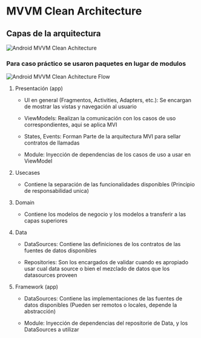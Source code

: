 <H1>MVVM Clean Architecture</H1>

<H2>Capas de la arquitectura</H2>

![Android MVVM Clean Achitecture](https://cursokotlin.com/wp-content/uploads/2021/05/Android-Clean-Architecture.png)

<H3>Para caso práctico se usaron paquetes en lugar de modulos</H3>

![Android MVVM Clean Achitecture Flow](https://devexpert.io/wp-content/uploads/2018/10/clean-architecture-own-layers.png)

<ol>
  <li>
    <p>Presentación (app)</p>
    <ul>
      <li><p>UI en general (Fragmentos, Activities, Adapters, etc.): Se encargan de mostrar las vistas y navegación al usuario</p></li>
      <li><p>ViewModels: Realizan la comunicación con los casos de uso correspondientes, aqui se aplica MVI</p></li>
      <li><p>States, Events: Forman Parte de la arquitectura MVI para sellar contratos de llamadas</p></li>
      <li><p>Module: Inyección de dependencias de los casos de uso a usar en ViewModel</p></li>
    </ul>
  </li>
  <li>
    <p>Usecases</p>
    <ul>
      <li><p>Contiene la separación de las funcionalidades disponibles (Principio de responsabilidad unica)</p></li>
    </ul>
  </li>
  <li>
    <p>Domain</p>
    <ul>
      <li><p>Contiene los modelos de negocio y los modelos a transferir a las capas superiores</p></li>
    </ul>
  </li>
  <li>
    <p>Data</p>
    <ul>
      <li><p>DataSources: Contiene las definiciones de los contratos de las fuentes de datos disponibles</p></li>
      <li>
        <p>
          Repositories: Son los encargados de validar cuando es apropiado usar cual data source o bien el mezclado de datos que los datasources proveen
        </p>        
      </li>
    </ul>
  </li>
  <li>
    <p>Framework (app)</p>
    <ul>
      <li><p>DataSources: Contiene las implementaciones de las fuentes de datos disponibles (Pueden ser remotos o locales, depende la abstracción)</p></li>
      <li><p>Module: Inyección de dependencias del repositorie de Data, y los DataSources a utilizar</p></li>
    </ul>
  </li>
<ol>
<p>

